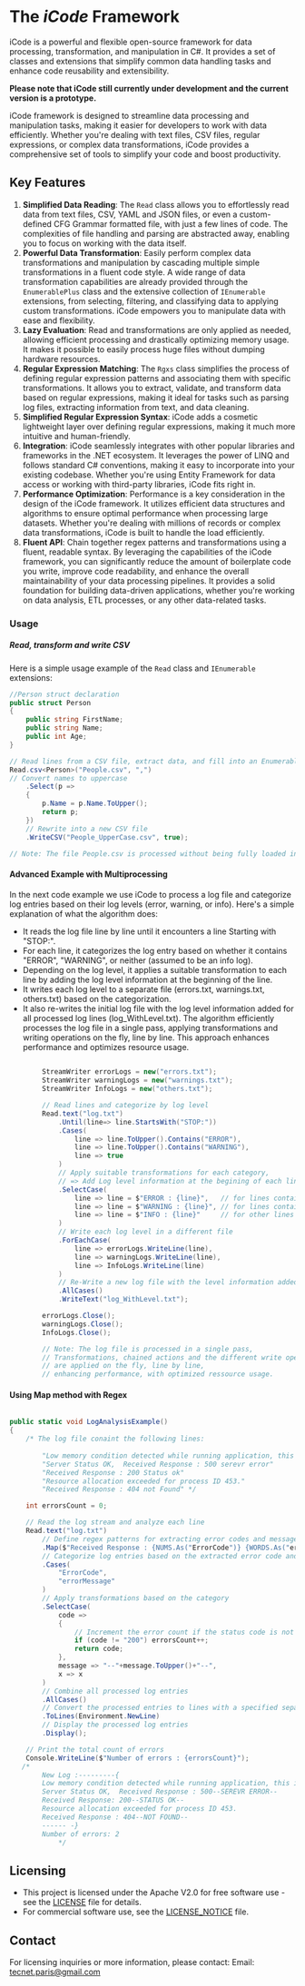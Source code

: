 # The *iCode* Framework

iCode is a powerful and flexible open-source framework for data processing, transformation, and manipulation in C#. It provides a set of classes and extensions that simplify common data handling tasks and enhance code reusability and extensibility.

**Please note that iCode still currently under development and the current version is a prototype.**

iCode framework is designed to streamline data processing and manipulation tasks, making it easier for developers to work with data efficiently. Whether you're dealing with text files, CSV files, regular expressions, or complex data transformations, iCode provides a comprehensive set of tools to simplify your code and boost productivity.

## Key Features

1. **Simplified Data Reading**: The `Read` class allows you to effortlessly read data from text files, CSV, YAML and JSON files, or even a custom-defined CFG Grammar formatted file, with just a few lines of code. The complexities of file handling and parsing are abstracted away, enabling you to focus on working with the data itself.
2. **Powerful Data Transformation**: Easily perform complex data transformations and manipulation by cascading multiple simple transformations in a fluent code style. A wide range of data transformation capabilities are already provided through the `EnumerablePlus` class and the extensive collection of `IEnumerable` extensions, from selecting, filtering, and classifying data to applying custom transformations. iCode empowers you to manipulate data with ease and flexibility.
3. **Lazy Evaluation**: Read and transformations are only applied as needed, allowing efficient processing and drastically optimizing memory usage. It makes it possible to easily process huge files without dumping hardware resources.
4. **Regular Expression Matching**: The `Rgxs` class simplifies the process of defining regular expression patterns and associating them with specific transformations. It allows you to extract, validate, and transform data based on regular expressions, making it ideal for tasks such as parsing log files, extracting information from text, and data cleaning.
5. **Simplified Regular Expression Syntax**: iCode adds a cosmetic lightweight layer over defining regular expressions, making it much more intuitive and human-friendly.
6. **Integration**: iCode seamlessly integrates with other popular libraries and frameworks in the .NET ecosystem. It leverages the power of LINQ and follows standard C# conventions, making it easy to incorporate into your existing codebase. Whether you're using Entity Framework for data access or working with third-party libraries, iCode fits right in.
7. **Performance Optimization**: Performance is a key consideration in the design of the iCode framework. It utilizes efficient data structures and algorithms to ensure optimal performance when processing large datasets. Whether you're dealing with millions of records or complex data transformations, iCode is built to handle the load efficiently.
8. **Fluent API**: Chain together regex patterns and transformations using a fluent, readable syntax. By leveraging the capabilities of the iCode framework, you can significantly reduce the amount of boilerplate code you write, improve code readability, and enhance the overall maintainability of your data processing pipelines. It provides a solid foundation for building data-driven applications, whether you're working on data analysis, ETL processes, or any other data-related tasks.

### Usage

##### Read, transform and write CSV

Here is a simple usage example of the `Read` class and `IEnumerable` extensions:

```csharp
//Person struct declaration 
public struct Person
{
    public string FirstName;
    public string Name;
    public int Age;
}

// Read lines from a CSV file, extract data, and fill into an Enumerable of Person
Read.csv<Person>("People.csv", ",")
// Convert names to uppercase
    .Select(p =>
    {
        p.Name = p.Name.ToUpper();
        return p;
    })
    // Rewrite into a new CSV file
    .WriteCSV("People_UpperCase.csv", true);

// Note: The file People.csv is processed without being fully loaded into memory.

```

#### Advanced Example with Multiprocessing

In the next code example we use iCode to process a log file and categorize log entries based on their log levels (error, warning, or info). Here's a simple explanation of what the algorithm does:

- It reads the log file line by line until it encounters a line Starting with "STOP:".
- For each line, it categorizes the log entry based on whether it contains "ERROR", "WARNING", or neither (assumed to be an info log).
- Depending on the log level, it applies a suitable transformation to each line by adding the log level information at the beginning of the line.
- It writes each log level to a separate file (errors.txt, warnings.txt, others.txt) based on the categorization.
- It also re-writes the initial log file with the log level information added for all processed log lines (log_WithLevel.txt).
The algorithm efficiently processes the log file in a single pass, applying transformations and writing operations on the fly, line by line. This approach enhances performance and optimizes resource usage.


```csharp
     
        StreamWriter errorLogs = new("errors.txt");
        StreamWriter warningLogs = new("warnings.txt");
        StreamWriter InfoLogs = new("others.txt");

        // Read lines and categorize by log level
        Read.text("log.txt")
            .Until(line=> line.StartsWith("STOP:"))
            .Cases(
                line => line.ToUpper().Contains("ERROR"),
                line => line.ToUpper().Contains("WARNING"),
                line => true
            )
            // Apply suitable transformations for each category,
            // => Add Log level information at the begining of each line
            .SelectCase(
                line => line = $"ERROR : {line}",   // for lines containing "error" 
                line => line = $"WARNING : {line}", // for lines containing  "warning"
                line => line = $"INFO : {line}"     // for other lines
            )
            // Write each log level in a different file
            .ForEachCase(
                line => errorLogs.WriteLine(line),
                line => warningLogs.WriteLine(line),
                line => InfoLogs.WriteLine(line)
            )
            // Re-Write a new log file with the level information added for all processed log lines
            .AllCases()
            .WriteText("log_WithLevel.txt");

        errorLogs.Close();
        warningLogs.Close();
        InfoLogs.Close();

        // Note: The log file is processed in a single pass,
        // Transformations, chained actions and the different write operations,
        // are applied on the fly, line by line,
        // enhancing performance, with optimized ressource usage.
```
#### Using Map method with Regex
```csharp

public static void LogAnalysisExample()
{
    /* The log file conaint the following lines:
   
        "Low memory condition detected while running application, this is a warning"
        "Server Status OK,  Received Response : 500 serevr error"
        "Received Response : 200 Status ok" 
        "Resource allocation exceeded for process ID 453." 
        "Received Response : 404 not Found" */

    int errorsCount = 0;

    // Read the log stream and analyze each line
    Read.text("log.txt")
        // Define regex patterns for extracting error codes and messages
        .Map($"Received Response : {NUMS.As("ErrorCode")} {WORDS.As("errorMessage")}")
        // Categorize log entries based on the extracted error code and message
        .Cases(
            "ErrorCode",
            "errorMessage"
        )
        // Apply transformations based on the category
        .SelectCase(
            code =>
            {
                // Increment the error count if the status code is not 200
                if (code != "200") errorsCount++;
                return code;
            },
            message => "--"+message.ToUpper()+"--",
            x => x
        )
        // Combine all processed log entries
        .AllCases()
        // Convert the processed entries to lines with a specified separator
        .ToLines(Environment.NewLine)
        // Display the processed log entries
        .Display();

    // Print the total count of errors
    Console.WriteLine($"Number of errors : {errorsCount}");
   /*
        New Log :---------{
        Low memory condition detected while running application, this is a warning
        Server Status OK,  Received Response : 500--SEREVR ERROR--
        Received Response: 200--STATUS OK--
        Resource allocation exceeded for process ID 453.
        Received Response : 404--NOT FOUND--
        ------ -}
        Number of errors: 2
            */

```
## Licensing

* This project is licensed under the Apache V2.0 for free software use - see the [LICENSE](./LICENSE-APACHE.txt) file for details.
* For commercial software use, see the [LICENSE\_NOTICE](./LICENSE_NOTICE.md) file.

## Contact

For licensing inquiries or more information, please contact:
Email: [tecnet.paris@gmail.com](mailto:tecnet.paris@gmail.com)
